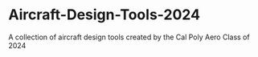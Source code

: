 # Aircraft-Design-Tools-2024
A collection of aircraft design tools created by the Cal Poly Aero Class of 2024
